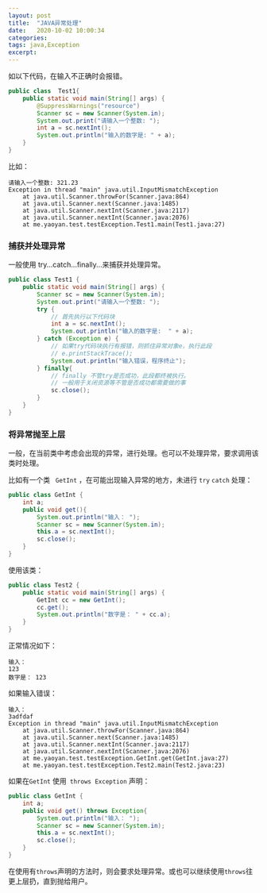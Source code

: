 ```yaml
---
layout: post
title:  "JAVA异常处理"
date:   2020-10-02 10:00:34
categories: 
tags: java,Exception
excerpt: 
---
```


如以下代码，在输入不正确时会报错。

```java
public class  Test1{
	public static void main(String[] args) {
		@SuppressWarnings("resource")
		Scanner sc = new Scanner(System.in);
		System.out.print("请输入一个整数: ");
		int a = sc.nextInt();
		System.out.println("输入的数字是: " + a);	
	}
}
```

比如：

```
请输入一个整数: 321.23
Exception in thread "main" java.util.InputMismatchException
	at java.util.Scanner.throwFor(Scanner.java:864)
	at java.util.Scanner.next(Scanner.java:1485)
	at java.util.Scanner.nextInt(Scanner.java:2117)
	at java.util.Scanner.nextInt(Scanner.java:2076)
	at me.yaoyan.test.testException.Test1.main(Test1.java:27)
```

### 捕获并处理异常

一般使用 try...catch...finally...来捕获并处理异常。

```java
public class Test1 {
	public static void main(String[] args) {
		Scanner sc = new Scanner(System.in);
		System.out.print("请输入一个整数: ");
		try {
			// 首先执行以下代码块
			int a = sc.nextInt();
			System.out.println("输入的数字是:  " + a);
		} catch (Exception e) {
			// 如果try代码块执行有报错，则抓住异常对象e，执行此段
			// e.printStackTrace();
			System.out.println("输入错误，程序终止");
		} finally{
			// finally 不管try是否成功，此段都终被执行。
			// 一般用于关闭资源等不管是否成功都需要做的事
			sc.close();
		}
	}
}
```

### 将异常抛至上层

一般，在当前类中考虑会出现的异常，进行处理。也可以不处理异常，要求调用该类时处理。

比如有一个类 ``` GetInt``` ，在可能出现输入异常的地方，未进行 ``` try ``` ```catch``` 处理：

```java
public class GetInt {
	int a;
	public void get(){
		System.out.println("输入： ");
		Scanner sc = new Scanner(System.in);
		this.a = sc.nextInt();
		sc.close();
	}
}
```

使用该类：

```java
public class Test2 {
	public static void main(String[] args) {
		GetInt cc = new GetInt();
		cc.get();
		System.out.println("数字是： " + cc.a);
	}
}
```

正常情况如下：

```
输入： 
123
数字是： 123
```
如果输入错误：

```
输入： 
3adfdaf
Exception in thread "main" java.util.InputMismatchException
	at java.util.Scanner.throwFor(Scanner.java:864)
	at java.util.Scanner.next(Scanner.java:1485)
	at java.util.Scanner.nextInt(Scanner.java:2117)
	at java.util.Scanner.nextInt(Scanner.java:2076)
	at me.yaoyan.test.testException.GetInt.get(GetInt.java:27)
	at me.yaoyan.test.testException.Test2.main(Test2.java:23)
```

如果在```GetInt``` 使用``` throws Exception``` 声明：

```java
public class GetInt {
	int a;
	public void get() throws Exception{
		System.out.println("输入： ");
		Scanner sc = new Scanner(System.in);
		this.a = sc.nextInt();
		sc.close();
	}
}
```

在使用有```throws```声明的方法时，则会要求处理异常。或也可以继续使用```throws```往更上层扔，直到抛给用户。



